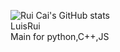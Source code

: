 ![Rui Cai's GitHub stats]( https://github-readme-stats-git-masterrstaa-rickstaa/api?username=luisrui&show_icons=true&theme=radical)
<br />
<h>LuisRui</h>
<br />
<h>Main for python,C++,JS</h>
